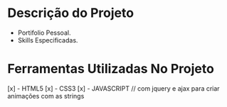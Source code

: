# Descrição do Projeto 

  - Portifolio Pessoal.
  - Skills Especificadas.

# Ferramentas Utilizadas No Projeto 

[x] - HTML5
[x] - CSS3
[x] - JAVASCRIPT // com jquery e ajax para criar animações com as strings

